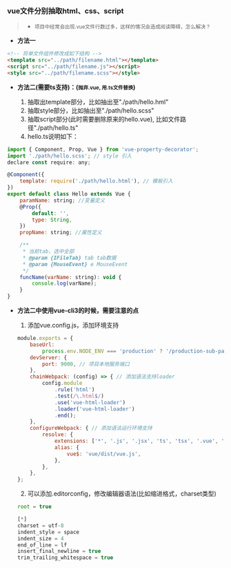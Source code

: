 ### vue文件分别抽取html、css、script

> * <small>项目中经常会出现.vue文件行数过多，这样的情况会造成阅读障碍，怎么解决？</small>

* <b>方法一</b>

```html
<!-- 将单文件组件修改成如下结构 -->
<template src="../path/filename.html"></template>
<script src="../path/filename.js"></script>
<style src="../path/filename.scss"></style>
```


* <b>方法二(需要ts支持)：(<small>抛弃.vue, 用.ts文件替换</small>)</b>

  1. 抽取出template部分，比如抽出至"./path/hello.hml"
  2. 抽取style部分，比如抽出至"./path/hello.scss"
  3. 抽取script部分(此时需要删除原来的hello.vue), 比如文件路径"./path/hello.ts"
  4. hello.ts说明如下：

```js
import { Component, Prop, Vue } from 'vue-property-decorator';
import './path/hello.scss'; // style 引入
declare const require: any;

@Component({
    template: require('./path/hello.html'), // 模板引入
})
export default class Hello extends Vue {
    paramName: string; //变量定义
    @Prop({
        default: '',
        type: String,
    })
    propName: string; //属性定义

    /**
     * 当前tab，选中全部
     * @param {IFileTab} tab tab数据
     * @param {MouseEvent} e MouseEvent
     */
    funcName(varName: string): void {
        console.log(varName);
    }
}

```

* <b>方法二中使用vue-cli3的时候，需要注意的点</b>
  
  1. 添加vue.config.js，添加环境支持

    ```js
    module.exports = {
        baseUrl:
            process.env.NODE_ENV === 'production' ? '/production-sub-path/' : '/',
        devServer: {
            port: 9000, // 项目本地服务端口
        },
        chainWebpack: (config) => { // 添加语法支持loader
            config.module
                .rule('html')
                .test(/\.html$/)
                .use('vue-html-loader')
                .loader('vue-html-loader')
                .end();
        },
        configureWebpack: { // 添加语法运行环境支持
            resolve: {
                extensions: ['*', '.js', '.jsx', 'ts', 'tsx', '.vue', '.json'],
                alias: {
                    vue$: 'vue/dist/vue.js',
                },
            },
        },
    };
    ```

    2. 可以添加.editorconfig，修改编辑器语法(比如缩进格式，charset类型)

    ```js
    root = true

    [*]
    charset = utf-8
    indent_style = space
    indent_size = 4
    end_of_line = lf
    insert_final_newline = true
    trim_trailing_whitespace = true
    ```